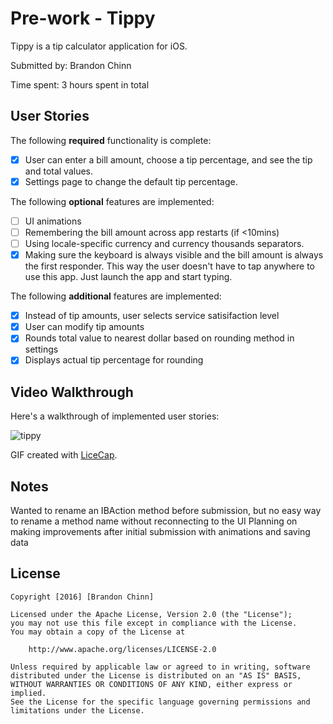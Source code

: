 # Pre-work - Tippy

Tippy is a tip calculator application for iOS.

Submitted by: Brandon Chinn

Time spent: 3 hours spent in total

## User Stories

The following **required** functionality is complete:

* [x] User can enter a bill amount, choose a tip percentage, and see the tip and total values.
* [x] Settings page to change the default tip percentage.

The following **optional** features are implemented:
* [ ] UI animations
* [ ] Remembering the bill amount across app restarts (if <10mins)
* [ ] Using locale-specific currency and currency thousands separators.
* [x] Making sure the keyboard is always visible and the bill amount is always the first responder. This way the user doesn't have to tap anywhere to use this app. Just launch the app and start typing.

The following **additional** features are implemented:

- [x] Instead of tip amounts, user selects service satisifaction level
- [x] User can modify tip amounts
- [x] Rounds total value to nearest dollar based on rounding method in settings
- [x] Displays actual tip percentage for rounding

## Video Walkthrough 

Here's a walkthrough of implemented user stories:

![tippy](https://cloud.githubusercontent.com/assets/9141509/18817431/e927b5c8-8314-11e6-8514-39578de119e9.gif)

GIF created with [LiceCap](http://www.cockos.com/licecap/).

## Notes

Wanted to rename an IBAction method before submission, but no easy way to rename a method name without reconnecting to the UI
Planning on making improvements after initial submission with animations and saving data


## License

    Copyright [2016] [Brandon Chinn]

    Licensed under the Apache License, Version 2.0 (the "License");
    you may not use this file except in compliance with the License.
    You may obtain a copy of the License at

        http://www.apache.org/licenses/LICENSE-2.0

    Unless required by applicable law or agreed to in writing, software
    distributed under the License is distributed on an "AS IS" BASIS,
    WITHOUT WARRANTIES OR CONDITIONS OF ANY KIND, either express or implied.
    See the License for the specific language governing permissions and
    limitations under the License.
